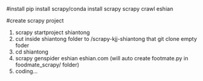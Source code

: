 #install
pip install scrapy/conda install scrapy
scrapy crawl eshian


#create scrapy project
1. scrapy startproject shiantong
2. cut inside shiantong folder to /scrapy-kjj-shiantong that git clone empty foder
2. cd shiantong
3. scrapy genspider eshian eshian.com (will auto create footmate.py in foodmate_scrapy/ folder)
4. coding...
